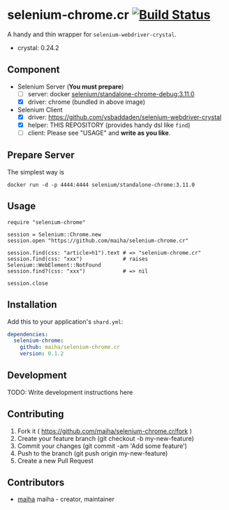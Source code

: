 # selenium-chrome.cr [![Build Status](https://travis-ci.org/maiha/selenium-chrome.cr.svg?branch=master)](https://travis-ci.org/maiha/selenium-chrome.cr)

A handy and thin wrapper for `selenium-webdriver-crystal`.

- crystal: 0.24.2

## Component

- Selenium Server (**You must prepare**)
  - [ ] server: docker [selenium/standalone-chrome-debug:3.11.0](https://hub.docker.com/r/selenium/standalone-chrome-debug/)
  - [x] driver: chrome (bundled in above image)
- Selenium Client
  - [x] driver: https://github.com/ysbaddaden/selenium-webdriver-crystal
  - [x] helper: THIS REPOSITORY (provides handy dsl like `find`)
  - [ ] client: Please see "USAGE" and **write as you like**.

## Prepare Server
The simplest way is
```shell
docker run -d -p 4444:4444 selenium/standalone-chrome:3.11.0
```

## Usage

```crystal
require "selenium-chrome"

session = Selenium::Chrome.new
session.open "https://github.com/maiha/selenium-chrome.cr"

session.find(css: "article>h1").text # => "selenium-chrome.cr"
session.find(css: "xxx")             # raises Selenium::WebElement::NotFound
session.find?(css: "xxx")            # => nil

session.close
```

## Installation

Add this to your application's `shard.yml`:

```yaml
dependencies:
  selenium-chrome:
    github: maiha/selenium-chrome.cr
    version: 0.1.2
```

## Development

TODO: Write development instructions here

## Contributing

1. Fork it ( https://github.com/maiha/selenium-chrome.cr/fork )
2. Create your feature branch (git checkout -b my-new-feature)
3. Commit your changes (git commit -am 'Add some feature')
4. Push to the branch (git push origin my-new-feature)
5. Create a new Pull Request

## Contributors

- [maiha](https://github.com/maiha) maiha - creator, maintainer

